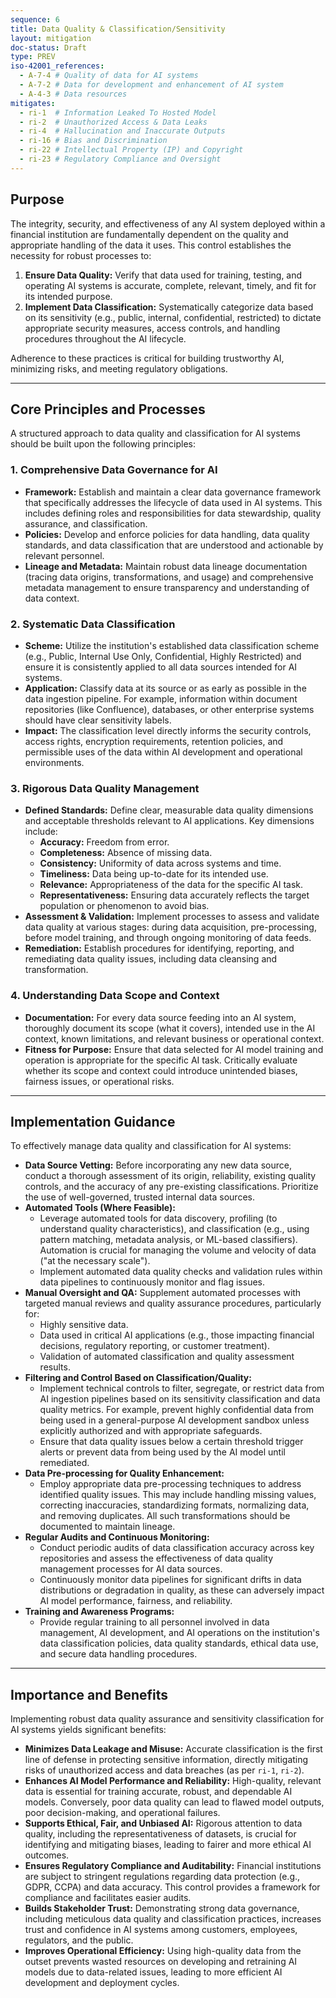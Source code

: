 ```yaml
---
sequence: 6
title: Data Quality & Classification/Sensitivity
layout: mitigation
doc-status: Draft
type: PREV
iso-42001_references:
  - A-7-4 # Quality of data for AI systems
  - A-7-2 # Data for development and enhancement of AI system
  - A-4-3 # Data resources
mitigates:
  - ri-1  # Information Leaked To Hosted Model
  - ri-2  # Unauthorized Access & Data Leaks
  - ri-4  # Hallucination and Inaccurate Outputs
  - ri-16 # Bias and Discrimination
  - ri-22 # Intellectual Property (IP) and Copyright
  - ri-23 # Regulatory Compliance and Oversight
---
```


## Purpose

The integrity, security, and effectiveness of any AI system deployed within a financial institution are fundamentally dependent on the quality and appropriate handling of the data it uses. This control establishes the necessity for robust processes to:

1.  **Ensure Data Quality:** Verify that data used for training, testing, and operating AI systems is accurate, complete, relevant, timely, and fit for its intended purpose.
2.  **Implement Data Classification:** Systematically categorize data based on its sensitivity (e.g., public, internal, confidential, restricted) to dictate appropriate security measures, access controls, and handling procedures throughout the AI lifecycle.

Adherence to these practices is critical for building trustworthy AI, minimizing risks, and meeting regulatory obligations.

---
## Core Principles and Processes

A structured approach to data quality and classification for AI systems should be built upon the following principles:

### 1. Comprehensive Data Governance for AI
* **Framework:** Establish and maintain a clear data governance framework that specifically addresses the lifecycle of data used in AI systems. This includes defining roles and responsibilities for data stewardship, quality assurance, and classification.
* **Policies:** Develop and enforce policies for data handling, data quality standards, and data classification that are understood and actionable by relevant personnel.
* **Lineage and Metadata:** Maintain robust data lineage documentation (tracing data origins, transformations, and usage) and comprehensive metadata management to ensure transparency and understanding of data context.

### 2. Systematic Data Classification
* **Scheme:** Utilize the institution's established data classification scheme (e.g., Public, Internal Use Only, Confidential, Highly Restricted) and ensure it is consistently applied to all data sources intended for AI systems.
* **Application:** Classify data at its source or as early as possible in the data ingestion pipeline. For example, information within document repositories (like Confluence), databases, or other enterprise systems should have clear sensitivity labels.
* **Impact:** The classification level directly informs the security controls, access rights, encryption requirements, retention policies, and permissible uses of the data within AI development and operational environments.

### 3. Rigorous Data Quality Management
* **Defined Standards:** Define clear, measurable data quality dimensions and acceptable thresholds relevant to AI applications. Key dimensions include:
    * **Accuracy:** Freedom from error.
    * **Completeness:** Absence of missing data.
    * **Consistency:** Uniformity of data across systems and time.
    * **Timeliness:** Data being up-to-date for its intended use.
    * **Relevance:** Appropriateness of the data for the specific AI task.
    * **Representativeness:** Ensuring data accurately reflects the target population or phenomenon to avoid bias.
* **Assessment & Validation:** Implement processes to assess and validate data quality at various stages: during data acquisition, pre-processing, before model training, and through ongoing monitoring of data feeds.
* **Remediation:** Establish procedures for identifying, reporting, and remediating data quality issues, including data cleansing and transformation.

### 4. Understanding Data Scope and Context
* **Documentation:** For every data source feeding into an AI system, thoroughly document its scope (what it covers), intended use in the AI context, known limitations, and relevant business or operational context.
* **Fitness for Purpose:** Ensure that data selected for AI model training and operation is appropriate for the specific AI task. Critically evaluate whether its scope and context could introduce unintended biases, fairness issues, or operational risks.

---
## Implementation Guidance

To effectively manage data quality and classification for AI systems:

* **Data Source Vetting:** Before incorporating any new data source, conduct a thorough assessment of its origin, reliability, existing quality controls, and the accuracy of any pre-existing classifications. Prioritize the use of well-governed, trusted internal data sources.
* **Automated Tools (Where Feasible):**
    * Leverage automated tools for data discovery, profiling (to understand quality characteristics), and classification (e.g., using pattern matching, metadata analysis, or ML-based classifiers). Automation is crucial for managing the volume and velocity of data ("at the necessary scale").
    * Implement automated data quality checks and validation rules within data pipelines to continuously monitor and flag issues.
* **Manual Oversight and QA:** Supplement automated processes with targeted manual reviews and quality assurance procedures, particularly for:
    * Highly sensitive data.
    * Data used in critical AI applications (e.g., those impacting financial decisions, regulatory reporting, or customer treatment).
    * Validation of automated classification and quality assessment results.
* **Filtering and Control Based on Classification/Quality:**
    * Implement technical controls to filter, segregate, or restrict data from AI ingestion pipelines based on its sensitivity classification and data quality metrics. For example, prevent highly confidential data from being used in a general-purpose AI development sandbox unless explicitly authorized and with appropriate safeguards.
    * Ensure that data quality issues below a certain threshold trigger alerts or prevent data from being used by the AI model until remediated.
* **Data Pre-processing for Quality Enhancement:**
    * Employ appropriate data pre-processing techniques to address identified quality issues. This may include handling missing values, correcting inaccuracies, standardizing formats, normalizing data, and removing duplicates. All such transformations should be documented to maintain lineage.
* **Regular Audits and Continuous Monitoring:**
    * Conduct periodic audits of data classification accuracy across key repositories and assess the effectiveness of data quality management processes for AI data sources.
    * Continuously monitor data pipelines for significant drifts in data distributions or degradation in quality, as these can adversely impact AI model performance, fairness, and reliability.
* **Training and Awareness Programs:**
    * Provide regular training to all personnel involved in data management, AI development, and AI operations on the institution's data classification policies, data quality standards, ethical data use, and secure data handling procedures.

---
## Importance and Benefits

Implementing robust data quality assurance and sensitivity classification for AI systems yields significant benefits:

* **Minimizes Data Leakage and Misuse:** Accurate classification is the first line of defense in protecting sensitive information, directly mitigating risks of unauthorized access and data breaches (as per `ri-1`, `ri-2`).
* **Enhances AI Model Performance and Reliability:** High-quality, relevant data is essential for training accurate, robust, and dependable AI models. Conversely, poor data quality can lead to flawed model outputs, poor decision-making, and operational failures.
* **Supports Ethical, Fair, and Unbiased AI:** Rigorous attention to data quality, including the representativeness of datasets, is crucial for identifying and mitigating biases, leading to fairer and more ethical AI outcomes.
* **Ensures Regulatory Compliance and Auditability:** Financial institutions are subject to stringent regulations regarding data protection (e.g., GDPR, CCPA) and data accuracy. This control provides a framework for compliance and facilitates easier audits.
* **Builds Stakeholder Trust:** Demonstrating strong data governance, including meticulous data quality and classification practices, increases trust and confidence in AI systems among customers, employees, regulators, and the public.
* **Improves Operational Efficiency:** Using high-quality data from the outset prevents wasted resources on developing and retraining AI models due to data-related issues, leading to more efficient AI development and deployment cycles.

